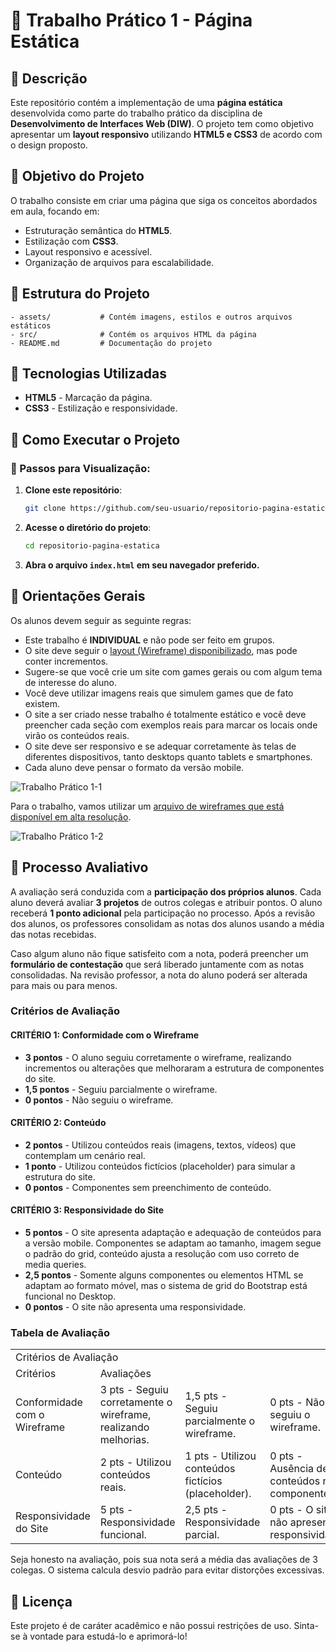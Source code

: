 # 📌 Trabalho Prático 1 - Página Estática

## 📝 Descrição
Este repositório contém a implementação de uma **página estática** desenvolvida como parte do trabalho prático da disciplina de **Desenvolvimento de Interfaces Web (DIW)**. O projeto tem como objetivo apresentar um **layout responsivo** utilizando **HTML5 e CSS3** de acordo com o design proposto.

## 🎯 Objetivo do Projeto
O trabalho consiste em criar uma página que siga os conceitos abordados em aula, focando em:

- Estruturação semântica do **HTML5**.
- Estilização com **CSS3**.
- Layout responsivo e acessível.
- Organização de arquivos para escalabilidade.

## 📂 Estrutura do Projeto
```plaintext
- assets/           # Contém imagens, estilos e outros arquivos estáticos
- src/              # Contém os arquivos HTML da página
- README.md         # Documentação do projeto
```

## 🔧 Tecnologias Utilizadas

- **HTML5** - Marcação da página.
- **CSS3** - Estilização e responsividade.

## 🚀 Como Executar o Projeto

### 🔹 Passos para Visualização:
1. **Clone este repositório**:
   ```sh
   git clone https://github.com/seu-usuario/repositorio-pagina-estatica.git
   ```
2. **Acesse o diretório do projeto**:
   ```sh
   cd repositorio-pagina-estatica
   ```
3. **Abra o arquivo `index.html` em seu navegador preferido.**

## 📌 Orientações Gerais
Os alunos devem seguir as seguinte regras:
- Este trabalho é **INDIVIDUAL** e não pode ser feito em grupos.
- O site deve seguir o [layout (Wireframe) disponibilizado](assets/img/Wireframe%20-%20Portal%20de%20Games.png), mas pode conter incrementos.
- Sugere-se que você crie um site com games gerais ou com algum tema de interesse do aluno.
- Você deve utilizar imagens reais que simulem games que de fato existem.
- O site a ser criado nesse trabalho é totalmente estático e você deve preencher cada seção com exemplos reais para marcar os locais onde virão os conteúdos reais.
- O site deve ser responsivo e se adequar corretamente às telas de diferentes dispositivos, tanto desktops quanto tablets e smartphones.
- Cada aluno deve pensar o formato da versão mobile.

![Trabalho Prático 1-1](assets/img/Trabalho%20Pr%C3%A1tico%201-1.png)

Para o trabalho, vamos utilizar um [arquivo de wireframes que está disponível em alta resolução](assets/img/Wireframe%20-%20Portal%20de%20Games.png).

![Trabalho Prático 1-2](assets/img/Trabalho%20Pr%C3%A1tico%201-2.png)

## 📌 Processo Avaliativo
A avaliação será conduzida com a **participação dos próprios alunos**. Cada aluno deverá avaliar **3 projetos** de outros colegas e atribuir pontos. O aluno receberá **1 ponto adicional** pela participação no processo. Após a revisão dos alunos, os professores consolidam as notas dos alunos usando a média das notas recebidas.

Caso algum aluno não fique satisfeito com a nota, poderá preencher um **formulário de contestação** que será liberado juntamente com as notas consolidadas. Na revisão professor, a nota do aluno poderá ser alterada para mais ou para menos.

### **Critérios de Avaliação**

#### **CRITÉRIO 1: Conformidade com o Wireframe**
- **3 pontos** - O aluno seguiu corretamente o wireframe, realizando incrementos ou alterações que melhoraram a estrutura de componentes do site.
- **1,5 pontos** - Seguiu parcialmente o wireframe.
- **0 pontos** - Não seguiu o wireframe.

#### **CRITÉRIO 2: Conteúdo**
- **2 pontos** - Utilizou conteúdos reais (imagens, textos, vídeos) que contemplam um cenário real.
- **1 ponto** - Utilizou conteúdos fictícios (placeholder) para simular a estrutura do site.
- **0 pontos** - Componentes sem preenchimento de conteúdo.

#### **CRITÉRIO 3: Responsividade do Site**
- **5 pontos** - O site apresenta adaptação e adequação de conteúdos para a versão mobile. Componentes se adaptam ao tamanho, imagem segue o padrão do grid, conteúdo ajusta a resolução com uso correto de media queries.
- **2,5 pontos** - Somente alguns componentes ou elementos HTML se adaptam ao formato móvel, mas o sistema de grid do Bootstrap está funcional no Desktop.
- **0 pontos** - O site não apresenta uma responsividade.

### Tabela de Avaliação

<table>
    <tr>
        <td colspan="5">Critérios de Avaliação</td>
    </tr>
    <tr>
        <td>Critérios</td>
        <td colspan="3">Avaliações</td>
        <td>Pts</td>
    </tr>
    <tr>
        <td>Conformidade com o Wireframe</td>
        <td>3 pts - Seguiu corretamente o wireframe, realizando melhorias.</td>
        <td>1,5 pts - Seguiu parcialmente o wireframe.</td>
        <td>0 pts - Não seguiu o wireframe.</td>
        <td>3 pts</td>
    </tr>
    <tr>
        <td>Conteúdo</td>
        <td>2 pts - Utilizou conteúdos reais.</td>
        <td>1 pts - Utilizou conteúdos fictícios (placeholder).</td>
        <td>0 pts - Ausência de conteúdos nos componentes.</td>
        <td>2 pts</td>
    </tr>
    <tr>
        <td>Responsividade do Site</td>
        <td>5 pts - Responsividade funcional.</td>
        <td>2,5 pts - Responsividade parcial.</td>
        <td>0 pts - O site não apresenta responsividade.</td>
        <td>5 pts</td>
    </tr>
</table>

Seja honesto na avaliação, pois sua nota será a média das avaliações de 3 colegas. O sistema calcula desvio padrão para evitar distorções excessivas.

## 📜 Licença
Este projeto é de caráter acadêmico e não possui restrições de uso. Sinta-se à vontade para estudá-lo e aprimorá-lo!